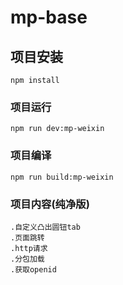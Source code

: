 # mp-base

## 项目安装
```
npm install
```

### 项目运行
```
npm run dev:mp-weixin
```

### 项目编译
```
npm run build:mp-weixin
```

### 项目内容(纯净版)
```
.自定义凸出圆钮tab
.页面跳转
.http请求
.分包加载
.获取openid
```
